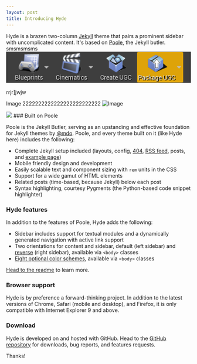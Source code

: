 ```yaml
---
layout: post
title: Introducing Hyde
---
```


Hyde is a brazen two-column [Jekyll](http://jekyllrb.com) theme that pairs a prominent sidebar with uncomplicated content. It's based on [Poole](http://getpoole.com), the Jekyll butler.
smsmsmsms
![Image](./public/QuickTutorial_07.png)



rrjr]jwjw


Image 2222222222222222222222222 ![Image](https://www.google.com/search?q=google&biw=2090&bih=1093&tbm=isch&sxsrf=ALeKk02uupEX3jfEDIAHErfoelVtS-O5tA:1614745238309&source=lnms&sa=X&ved=0ahUKEwjy09PiopPvAhWW9nMBHbNhBioQ_AUIDSgD#imgrc=y1O2nO-LvLIv9M)

<img src="https://github.com/imoisharma/hyde/blob/master/public/QuickTutorial_07.png)">
### Built on Poole

Poole is the Jekyll Butler, serving as an upstanding and effective foundation for Jekyll themes by [@mdo](https://twitter.com/mdo). Poole, and every theme built on it (like Hyde here) includes the following:

* Complete Jekyll setup included (layouts, config, [404](/404), [RSS feed](/atom.xml), posts, and [example page](/about))
* Mobile friendly design and development
* Easily scalable text and component sizing with `rem` units in the CSS
* Support for a wide gamut of HTML elements
* Related posts (time-based, because Jekyll) below each post
* Syntax highlighting, courtesy Pygments (the Python-based code snippet highlighter)

### Hyde features

In addition to the features of Poole, Hyde adds the following:

* Sidebar includes support for textual modules and a dynamically generated navigation with active link support
* Two orientations for content and sidebar, default (left sidebar) and [reverse](https://github.com/poole/lanyon#reverse-layout) (right sidebar), available via `<body>` classes
* [Eight optional color schemes](https://github.com/poole/hyde#themes), available via `<body>` classes

[Head to the readme](https://github.com/poole/hyde#readme) to learn more.

### Browser support

Hyde is by preference a forward-thinking project. In addition to the latest versions of Chrome, Safari (mobile and desktop), and Firefox, it is only compatible with Internet Explorer 9 and above.

### Download

Hyde is developed on and hosted with GitHub. Head to the <a href="https://github.com/poole/hyde">GitHub repository</a> for downloads, bug reports, and features requests.

Thanks!
